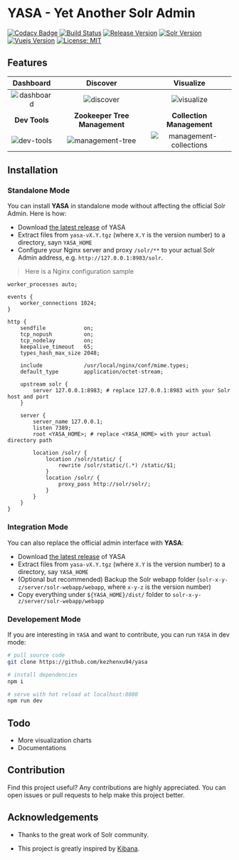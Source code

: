 # YASA - Yet Another Solr Admin 
[![Codacy Badge](https://api.codacy.com/project/badge/Grade/2375beb667384ea09086b1c9ba02ddd8)](https://app.codacy.com/app/kezhenxu94/yasa?utm_source=github.com&utm_medium=referral&utm_content=kezhenxu94/yasa&utm_campaign=Badge_Grade_Dashboard)
[![Build Status](https://travis-ci.org/kezhenxu94/yasa.svg?branch=master)](https://github.com/yasa-org/yasa/actions?query=branch%3Amaster)
[![Release Version](https://img.shields.io/github/release/kezhenxu94/yasa.svg)](https://github.com/kezhenxu94/yasa/releases)
[![Solr Version](https://img.shields.io/badge/SolrCloud-6.1.0+-D9411E.svg)](http://lucene.apache.org/solr/)
[![Vuejs Version](https://img.shields.io/badge/Vuejs-2.5.2-4fc08d.svg)](https://vuejs.org)
[![License: MIT](https://img.shields.io/badge/License-MIT-yellow.svg)](https://opensource.org/licenses/MIT)

## Features

Dashboard | Discover | Visualize
:---: | :---: | :---:
![dashboard](https://user-images.githubusercontent.com/15965696/44301073-c3ec9c00-a343-11e8-8917-44d90657af9b.png) | ![discover](https://user-images.githubusercontent.com/15965696/44305860-90e2f080-a3b5-11e8-8d85-ee3a2f247919.png) | ![visualize](https://user-images.githubusercontent.com/15965696/44301078-c8b15000-a343-11e8-98f9-135897212be8.png)
**Dev Tools** | **Zookeeper Tree Management** | **Collection Management**
![dev-tools](https://user-images.githubusercontent.com/15965696/44301074-c5b65f80-a343-11e8-85de-f5bc859ed221.png) | ![management-tree](https://user-images.githubusercontent.com/15965696/44301077-c8b15000-a343-11e8-8ed8-16f786ca8671.png) | ![management-collections](https://user-images.githubusercontent.com/15965696/44301076-c818b980-a343-11e8-906c-d72f7637f380.png)

## Installation

### Standalone Mode

You can install **YASA** in standalone mode without affecting the official Solr Admin. Here is how:

- Download [the latest release](https://github.com/kezhenxu94/yasa/releases) of YASA
- Extract files from `yasa-vX.Y.tgz` (where `X.Y` is the version number) to a directory, sayn `YASA_HOME`
- Configure your Nginx server and proxy `/solr/**` to your actual Solr Admin address, e.g. `http://127.0.0.1:8983/solr`.

> Here is a Nginx configuration sample

```nginx
worker_processes auto;

events {
	worker_connections 1024;
}

http {
	sendfile            on;
	tcp_nopush          on;
	tcp_nodelay         on;
	keepalive_timeout   65;
	types_hash_max_size 2048;

	include             /usr/local/nginx/conf/mime.types;
	default_type        application/octet-stream;

	upstream solr {
		server 127.0.0.1:8983; # replace 127.0.0.1:8983 with your Solr host and port
	}

	server {
		server_name 127.0.0.1;
		listen 7389;
		root <YASA_HOME>; # replace <YASA_HOME> with your actual directory path

		location /solr/ {
			location /solr/static/ {
				rewrite /solr/static/(.*) /static/$1;
			}
			location /solr/ {
				proxy_pass http://solr/solr/;
			}
		}
	}
}
```

### Integration Mode

You can also replace the official admin interface with **YASA**:

- Download [the latest release](https://github.com/kezhenxu94/yasa/releases) of YASA
- Extract files from `yasa-vX.Y.tgz` (where `X.Y` is the version number) to a directory, say `YASA_HOME`
- (Optional but recommended) Backup the Solr webapp folder (`solr-x-y-z/server/solr-webapp/webapp`, where `x-y-z` is the version number)
- Copy everything under `${YASA_HOME}/dist/` folder to `solr-x-y-z/server/solr-webapp/webapp`  

### Developement Mode

If you are interesting in `YASA` and want to contribute, you can run `YASA` in dev mode:

``` bash
# pull source code
git clone https://github.com/kezhenxu94/yasa

# install dependencies
npm i

# serve with hot reload at localhost:8080
npm run dev
```

## Todo

- More visualization charts
- Documentations

## Contribution

Find this project useful? Any contributions are highly appreciated. You can open issues or pull requests to help make this project better.

## Acknowledgements

- Thanks to the great work of Solr community.

- This project is greatly inspired by [Kibana](https://github.com/elastic/kibana).
